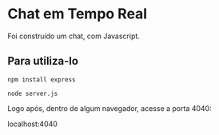 # Chat em Tempo Real

Foi construído um chat, com Javascript.

## Para utiliza-lo
```
npm install express
```
```
node server.js
```

Logo após, dentro de algum navegador, acesse a porta 4040:

localhost:4040




